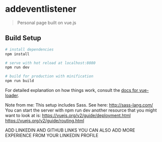 # addeventlistener

> Personal page built on vue.js

## Build Setup

``` bash
# install dependencies
npm install

# serve with hot reload at localhost:8080
npm run dev

# build for production with minification
npm run build
```

For detailed explanation on how things work, consult the [docs for vue-loader](http://vuejs.github.io/vue-loader).

Note from me: This setup includes Sass. See here: http://sass-lang.com/
You can start the server with npm run dev
another resource that you might want to look at is:
https://vuejs.org/v2/guide/deployment.html
https://vuejs.org/v2/guide/routing.html




ADD LINKEDIN AND GITHUB LINKS
YOU CAN ALSO ADD MORE EXPERIENCE FROM YOUR LINKEDIN PROFILE
